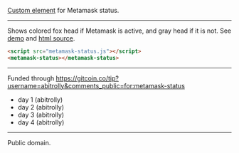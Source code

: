 [Custom element](https://html.spec.whatwg.org/multipage/custom-elements.html) for Metamask status.

---

Shows colored fox head if Metamask is active, and gray head if it is not. See [demo](https://abitrolly.github.io/metamask-status/demo.html) and [html source](demo.html).
```html
<script src="metamask-status.js"></script>
<metamask-status></metamask-status>
```

---

Funded through https://gitcoin.co/tip?username=abitrolly&comments_public=for:metamask-status
 * day 1 (abitrolly)
 * day 2 (abitrolly)
 * day 3 (abitrolly)
 * day 4 (abitrolly)


---

Public domain.
